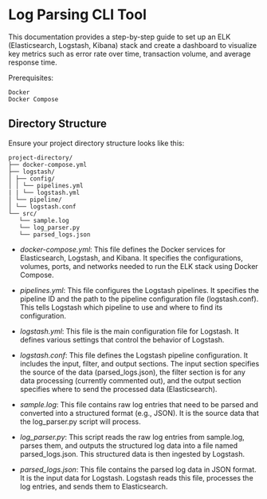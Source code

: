 # Log Parsing CLI Tool

This documentation provides a step-by-step guide to set up an ELK (Elasticsearch, Logstash, Kibana) stack and create a dashboard to visualize key metrics such as error rate over time, transaction volume, and average response time. 

Prerequisites:
```
Docker
Docker Compose
```
## Directory Structure

Ensure your project directory structure looks like this:

```
project-directory/
├── docker-compose.yml
├── logstash/
│ ├── config/
│ │ └── pipelines.yml
| | └── logstash.yml
│ └── pipeline/
│ └── logstash.conf
└── src/
   └── sample.log
   └── log_parser.py
   └── parsed_logs.json
```

-  *docker-compose.yml*: This file defines the Docker services for Elasticsearch, Logstash, and Kibana. It specifies the configurations, volumes, ports, and networks needed to run the ELK stack using Docker Compose.

-  *pipelines.yml*: This file configures the Logstash pipelines. It specifies the pipeline ID and the path to the pipeline configuration file (logstash.conf). This tells Logstash which pipeline to use and where to find its configuration.
  
-  *logstash.yml*: This file is the main configuration file for Logstash. It defines various settings that control the behavior of Logstash. 

-  *logstash.conf*: This file defines the Logstash pipeline configuration. It includes the input, filter, and output sections. The input section specifies the source of the data (parsed_logs.json), the filter section is for any data processing (currently commented out), and the output section specifies where to send the processed data (Elasticsearch).

-  *sample.log*: This file contains raw log entries that need to be parsed and converted into a structured format (e.g., JSON). It is the source data that the log_parser.py script will process.

-  *log_parser.py*: This script reads the raw log entries from sample.log, parses them, and outputs the structured log data into a file named parsed_logs.json. This structured data is then ingested by Logstash.

-  *parsed_logs.json*: This file contains the parsed log data in JSON format. It is the input data for Logstash. Logstash reads this file, processes the log entries, and sends them to Elasticsearch.
